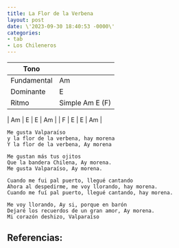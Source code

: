 ```yaml
---
title: La Flor de la Verbena
layout: post
date: \'2023-09-30 18:40:53 -0000\'
categories:
- tab
- Los Chileneros
---
```


| Tono        |                 |
|-------------|-----------------|
| Fundamental | Am              |
| Dominante   | E               |
| Ritmo       | Simple Am E (F) |

| Am | E | E | Am |
| F  | E | E | Am |

~~~
Me gusta Valparaíso
y la flor de la verbena, hay morena
Y la flor de la verbena, Ay morena
~~~

~~~
Me gustan más tus ojitos
Que la bandera Chilena, Ay morena.
Me gusta Valparaíso, Ay morena.
~~~

~~~
Cuando me fui pal puerto, llegué cantando
Ahora al despedirme, me voy llorando, hay morena.
Cuando me fuí pal puerto, llegué cantando, hay morena.
~~~

~~~
Me voy llorando, Ay si, porque en barón
Dejaré los recuerdos de un gran amor, Ay morena.
Mi corazón deshizo, Valparaíso
~~~

Referencias:
- 
